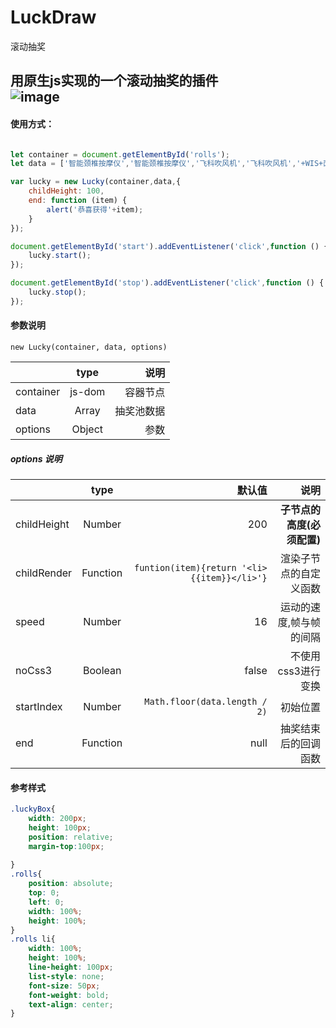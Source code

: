 # LuckDraw
滚动抽奖  

用原生js实现的一个滚动抽奖的插件  
![image](https://github.com/xiaotangren/luck-draw/demo.gif)
---

#### 使用方式：

``` javascript

let container = document.getElementById('rolls');
let data = ['智能颈椎按摩仪','智能颈椎按摩仪','飞科吹风机','飞科吹风机','+WIS+面膜','小米体脂称','小米体脂称','小米AI音箱','剃须刀','MAC/魅可口红','充电宝','充电宝','智能扫地机器人','天猫精灵'];

var lucky = new Lucky(container,data,{
    childHeight: 100,
    end: function (item) {
        alert('恭喜获得'+item);
    }
});

document.getElementById('start').addEventListener('click',function () {
    lucky.start();
});

document.getElementById('stop').addEventListener('click',function () {
    lucky.stop();
});
```

#### 参数说明
`new Lucky(container, data, options)`

||type|说明
---|:--:|---:
container|js-dom|容器节点
data|Array|抽奖池数据
options|Object|参数

##### options 说明

||type|默认值|说明
---|:--:|---:|---:
childHeight|Number|200|**子节点的高度(必须配置)**
childRender|Function|`funtion(item){return '<li>{{item}}</li>'}`|渲染子节点的自定义函数
speed|Number|16|运动的速度,帧与帧的间隔
noCss3|Boolean|false|不使用css3进行变换
startIndex|Number|`Math.floor(data.length / 2)`|初始位置
end|Function|null|抽奖结束后的回调函数

#### 参考样式
```css
.luckyBox{
    width: 200px;
    height: 100px;
    position: relative;
    margin-top:100px;
    
}
.rolls{
    position: absolute;
    top: 0;
    left: 0;
    width: 100%;
    height: 100%;
}
.rolls li{
    width: 100%;
    height: 100%;
    line-height: 100px;
    list-style: none;
    font-size: 50px;
    font-weight: bold;
    text-align: center;
}
```
